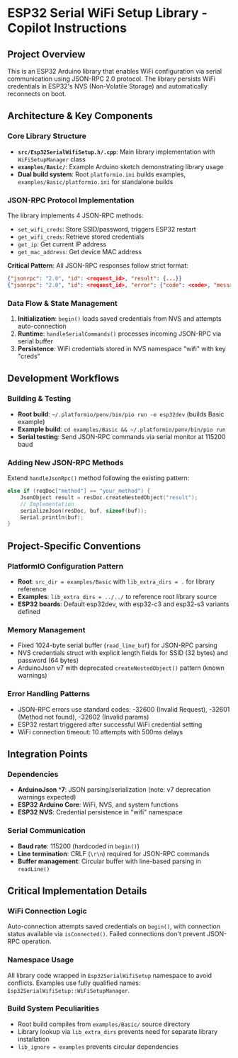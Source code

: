 # ESP32 Serial WiFi Setup Library - Copilot Instructions

## Project Overview

This is an ESP32 Arduino library that enables WiFi configuration via serial communication using JSON-RPC 2.0 protocol. The library persists WiFi credentials in ESP32's NVS (Non-Volatile Storage) and automatically reconnects on boot.

## Architecture & Key Components

### Core Library Structure
- **`src/Esp32SerialWifiSetup.h/.cpp`**: Main library implementation with `WiFiSetupManager` class
- **`examples/Basic/`**: Example Arduino sketch demonstrating library usage
- **Dual build system**: Root `platformio.ini` builds examples, `examples/Basic/platformio.ini` for standalone builds

### JSON-RPC Protocol Implementation
The library implements 4 JSON-RPC methods:
- `set_wifi_creds`: Store SSID/password, triggers ESP32 restart
- `get_wifi_creds`: Retrieve stored credentials
- `get_ip`: Get current IP address
- `get_mac_address`: Get device MAC address

**Critical Pattern**: All JSON-RPC responses follow strict format:
```json
{"jsonrpc": "2.0", "id": <request_id>, "result": {...}}
{"jsonrpc": "2.0", "id": <request_id>, "error": {"code": <code>, "message": "<msg>"}}
```

### Data Flow & State Management
1. **Initialization**: `begin()` loads saved credentials from NVS and attempts auto-connection
2. **Runtime**: `handleSerialCommands()` processes incoming JSON-RPC via serial buffer
3. **Persistence**: WiFi credentials stored in NVS namespace "wifi" with key "creds"

## Development Workflows

### Building & Testing
- **Root build**: `~/.platformio/penv/bin/pio run -e esp32dev` (builds Basic example)
- **Example build**: `cd examples/Basic && ~/.platformio/penv/bin/pio run`
- **Serial testing**: Send JSON-RPC commands via serial monitor at 115200 baud

### Adding New JSON-RPC Methods
Extend `handleJsonRpc()` method following the existing pattern:
```cpp
else if (reqDoc["method"] == "your_method") {
    JsonObject result = resDoc.createNestedObject("result");
    // Implementation
    serializeJson(resDoc, buf, sizeof(buf));
    Serial.println(buf);
}
```

## Project-Specific Conventions

### PlatformIO Configuration Pattern
- **Root**: `src_dir = examples/Basic` with `lib_extra_dirs = .` for library reference
- **Examples**: `lib_extra_dirs = ../../` to reference root library source
- **ESP32 boards**: Default esp32dev, with esp32-c3 and esp32-s3 variants defined

### Memory Management
- Fixed 1024-byte serial buffer (`read_line_buf`) for JSON-RPC parsing
- NVS credentials struct with explicit length fields for SSID (32 bytes) and password (64 bytes)
- ArduinoJson v7 with deprecated `createNestedObject()` pattern (known warnings)

### Error Handling Patterns
- JSON-RPC errors use standard codes: -32600 (Invalid Request), -32601 (Method not found), -32602 (Invalid params)
- ESP32 restart triggered after successful WiFi credential setting
- WiFi connection timeout: 10 attempts with 500ms delays

## Integration Points

### Dependencies
- **ArduinoJson ^7**: JSON parsing/serialization (note: v7 deprecation warnings expected)
- **ESP32 Arduino Core**: WiFi, NVS, and system functions
- **ESP32 NVS**: Credential persistence in "wifi" namespace

### Serial Communication
- **Baud rate**: 115200 (hardcoded in `begin()`)
- **Line termination**: CRLF (`\r\n`) required for JSON-RPC commands
- **Buffer management**: Circular buffer with line-based parsing in `readLine()`

## Critical Implementation Details

### WiFi Connection Logic
Auto-connection attempts saved credentials on `begin()`, with connection status available via `isConnected()`. Failed connections don't prevent JSON-RPC operation.

### Namespace Usage
All library code wrapped in `Esp32SerialWifiSetup` namespace to avoid conflicts. Examples use fully qualified names: `Esp32SerialWifiSetup::WiFiSetupManager`.

### Build System Peculiarities
- Root build compiles from `examples/Basic/` source directory
- Library lookup via `lib_extra_dirs` prevents need for separate library installation
- `lib_ignore = examples` prevents circular dependencies
